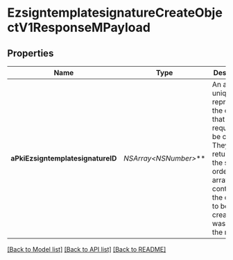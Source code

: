 # EzsigntemplatesignatureCreateObjectV1ResponseMPayload

## Properties
Name | Type | Description | Notes
------------ | ------------- | ------------- | -------------
**aPkiEzsigntemplatesignatureID** | **NSArray&lt;NSNumber*&gt;*** | An array of unique IDs representing the object that were requested to be created.  They are returned in the same order as the array containing the objects to be created that was sent in the request. | 

[[Back to Model list]](../README.md#documentation-for-models) [[Back to API list]](../README.md#documentation-for-api-endpoints) [[Back to README]](../README.md)



